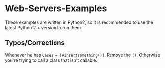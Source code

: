 # Web-Servers-Examples

These examples are written in Python2, so it is recommended to use the latest Python 2.+ version to run them.

## Typos/Corrections

Whenever he has `Cases = [#insertsomething()]`. Remove the `()`. Otherwise you're trying to call a class that isn't callable.
